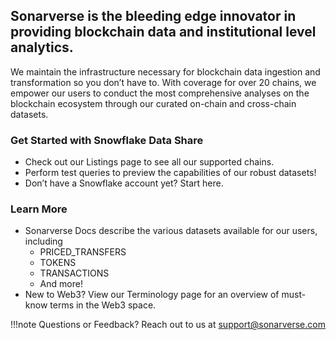 ## Sonarverse is the bleeding edge innovator in providing blockchain data and institutional level analytics.

We maintain the infrastructure necessary for blockchain data ingestion and transformation so you don’t have to. With coverage for over 20 chains, we empower our users to conduct the most comprehensive analyses on the blockchain ecosystem through our curated on-chain and cross-chain datasets.

### Get Started with Snowflake Data Share
* Check out our Listings page to see all our supported chains.
* Perform test queries to preview the capabilities of our robust datasets!
* Don’t have a Snowflake account yet? Start here.

### Learn More
* Sonarverse Docs describe the various datasets available for our users, including
    * PRICED_TRANSFERS
    * TOKENS
    * TRANSACTIONS
    * And more!
* New to Web3? View our Terminology page for an overview of must-know terms in the Web3 space.

!!!note
    Questions or Feedback?
    Reach out to us at support@sonarverse.com
